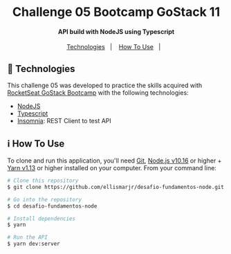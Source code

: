 <h1 align="center">
    Challenge 05 Bootcamp GoStack 11
</h1>

<h4 align="center">
  API build with NodeJS using Typescript
</h4>

<p align="center">
  <a href="#rocket-technologies">Technologies</a>&nbsp;&nbsp;&nbsp;|&nbsp;&nbsp;&nbsp;
  <a href="#information_source-how-to-use">How To Use</a>&nbsp;&nbsp;&nbsp;|&nbsp;&nbsp;&nbsp;
</p>

## :rocket: Technologies

This challenge 05 was developed to practice the skills acquired with [RocketSeat GoStack Bootcamp](https://rocketseat.com.br/bootcamp) with the following technologies:

- [NodeJS](https://nodejs.org/en/)
- [Typescript](https://www.typescriptlang.org/docs/home.html)
- [Insomnia](https://insomnia.rest/download/): REST Client to test API

## :information_source: How To Use

To clone and run this application, you'll need [Git](https://git-scm.com), [Node.js v10.16](https://nodejs.org/en/) or higher + [Yarn v1.13](https://yarnpkg.com/) or higher installed on your computer. From your command line:

```bash
# Clone this repository
$ git clone https://github.com/ellismarjr/desafio-fundamentos-node.git

# Go into the repository
$ cd desafio-fundamentos-node

# Install dependencies
$ yarn

# Run the API
$ yarn dev:server
```

